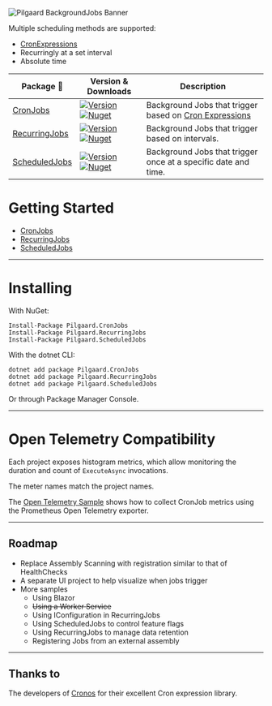 ![Pilgaard BackgroundJobs Banner](https://user-images.githubusercontent.com/21295394/212175105-80087d36-42e3-436e-afbe-28c56173be60.png)

Multiple scheduling methods are supported:

- [CronExpressions](https://crontab.guru/)
- Recurringly at a set interval
- Absolute time

| Package 🔗           | Version & Downloads                                                                                                                                                       | Description |
| ----------------- | --------------------------------------------------------------------------------------------------------------------------------------------------------------- | ----- |
| [CronJobs](https://github.com/NielsPilgaard/Pilgaard.BackgroundJobs/tree/master/src/Pilgaard.CronJobs) | [![Version](https://img.shields.io/nuget/vpre/pilgaard.cronjobs.svg)](https://www.nuget.org/packages/Pilgaard.CronJobs)[![Nuget](https://img.shields.io/nuget/dt/Pilgaard.CronJobs)](https://www.nuget.org/packages/Pilgaard.CronJobs) | Background Jobs that trigger based on [Cron Expressions](https://crontab.guru/)
| [RecurringJobs](https://github.com/NielsPilgaard/Pilgaard.BackgroundJobs/tree/master/src/Pilgaard.RecurringJobs) | [![Version](https://img.shields.io/nuget/vpre/pilgaard.recurringjobs.svg)](https://www.nuget.org/packages/Pilgaard.RecurringJobs)[![Nuget](https://img.shields.io/nuget/dt/Pilgaard.RecurringJobs)](https://www.nuget.org/packages/Pilgaard.RecurringJobs) | Background Jobs that trigger based on intervals.
| [ScheduledJobs](https://github.com/NielsPilgaard/Pilgaard.BackgroundJobs/tree/master/src/Pilgaard.ScheduledJobs) | [![Version](https://img.shields.io/nuget/vpre/pilgaard.scheduledjobs.svg)](https://www.nuget.org/packages/Pilgaard.ScheduledJobs)[![Nuget](https://img.shields.io/nuget/dt/Pilgaard.ScheduledJobs)](https://www.nuget.org/packages/Pilgaard.ScheduledJobs) | Background Jobs that trigger once at a specific date and time.

# Getting Started

<ul>
  <li>
    <a href="https://github.com/NielsPilgaard/Pilgaard.BackgroundJobs/tree/master/src/Pilgaard.CronJobs" target="_blank" >CronJobs</a>
  </li>
  <li>
    <a href="https://github.com/NielsPilgaard/Pilgaard.BackgroundJobs/tree/master/src/Pilgaard.RecurringJobs" target="_blank">RecurringJobs</a>
  </li>
  <li>
    <a href="https://github.com/NielsPilgaard/Pilgaard.BackgroundJobs/tree/master/src/Pilgaard.ScheduledJobs" target="_blank">ScheduledJobs</a>
  </li>
</ul>

---


# Installing

With NuGet:

    Install-Package Pilgaard.CronJobs
    Install-Package Pilgaard.RecurringJobs
    Install-Package Pilgaard.ScheduledJobs

With the dotnet CLI:

    dotnet add package Pilgaard.CronJobs
    dotnet add package Pilgaard.RecurringJobs
    dotnet add package Pilgaard.ScheduledJobs

Or through Package Manager Console.


---

# Open Telemetry Compatibility

Each project exposes histogram metrics, which allow monitoring the duration and count of `ExecuteAsync` invocations.

The meter names match the project names.

The [Open Telemetry Sample](https://github.com/NielsPilgaard/Pilgaard.CronJobs/tree/master/samples/Pilgaard.CronJobs.Examples.OpenTelemetry) shows how to collect CronJob metrics using the Prometheus Open Telemetry exporter.

---

## Roadmap

- Replace Assembly Scanning with registration similar to that of HealthChecks
- A separate UI project to help visualize when jobs trigger
- More samples
  - Using Blazor
  - ~~Using a Worker Service~~
  - Using IConfiguration in RecurringJobs
  - Using ScheduledJobs to control feature flags
  - Using RecurringJobs to manage data retention
  - Registering Jobs from an external assembly

---

## Thanks to

The developers of [Cronos](https://github.com/HangfireIO/Cronos) for their excellent Cron expression library.
